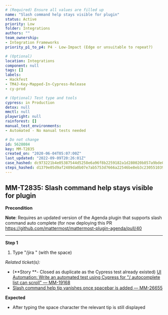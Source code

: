 ```yaml
---
# (Required) Ensure all values are filled up
name: "Slash command help stays visible for plugin"
status: Active
priority: Low
folder: Integrations
authors: ""
team_ownership: 
- Integration Frameworks
priority_p1_to_p4: P4 - Low-Impact (Edge or unsuitable to repeat?)

# (Optional)
location: Integrations
component: null
tags: []
labels: 
- Hackfest
- TM4J-Key-Mapped-In-Cypress-Release
- cy-prod

# (Optional) Test type and tools
cypress: in Production
detox: null
mmctl: null
playwright: null
rainforest: []
manual_test_environments: 
- Automated - No manual tests needed

# Do not change
id: 5628084
key: MM-T2835
created_on: "2020-06-04T05:07:00Z"
last_updated: "2022-09-09T20:26:01Z"
case_hashed: dc973221b4e05387544d5258e6a96f8b2259182a1d280020b857a9bde054601569c10b93d9dd19a124bee2335d0d3f5c
steps_hashed: d1379e05d9af2489da0b07e7ab5753d7666a22546be8eb3c230551039351209aac5d3fffb4b42b1f479d82adac38fd35
---
```


<!-- (Auto-generated) Based on frontmatter's "key" and "name" -->

## MM-T2835: Slash command help stays visible for plugin

**Precondition**

**Note**: Requires an updated version of the Agenda plugin that supports slash command auto complete (for now deploying this PR <https://github.com/mattermost/mattermost-plugin-agenda/pull/40>

---

**Step 1**

1. Type "/jira " (with the space)

_Related ticket(s):_

- (\*\*Story \*\*- Closed as duplicate as the Cypress test already existed) [UI Automation: Write an automated test using Cypress for "/ autocomplete list can scroll" — MM-19168](https://mattermost.atlassian.net/browse/MM-19168)
- [Slash command help tip vanishes once spacebar is added — MM-26655](https://mattermost.atlassian.net/browse/MM-26655)

**Expected**

- After typing the space character the relevant tip is still displayed
